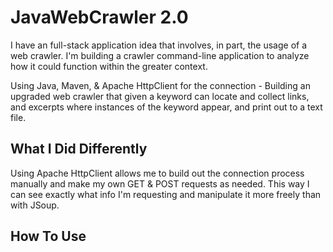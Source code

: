 # JavaWebCrawler 2.0
I have an full-stack application idea that involves, in part, the usage of a web crawler. I'm building a crawler command-line application to analyze how it could function within the greater context.  

Using Java, Maven, & Apache HttpClient for the connection - Building an upgraded web crawler that given a keyword can locate and collect links, and excerpts
where instances of the keyword appear, and print out to a text file. 

## What I Did Differently
Using Apache HttpClient allows me to build out the connection process manually and make my own GET & POST requests as needed. This way I can see exactly what info I'm requesting and manipulate it more freely than with JSoup. 

## How To Use
 





 
